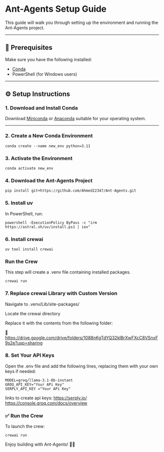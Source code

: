 # Ant-Agents Setup Guide

This guide will walk you through setting up the environment and running the Ant-Agents project.

---

## 🧱 Prerequisites

Make sure you have the following installed:

- [Conda](https://docs.conda.io/en/latest/miniconda.html)
- PowerShell (for Windows users)

---

## ⚙️ Setup Instructions

### 1. Download and Install Conda

Download [Miniconda](https://docs.conda.io/en/latest/miniconda.html) or [Anaconda](https://www.anaconda.com/) suitable for your operating system.

---

### 2. Create a New Conda Environment

```
conda create --name new_env python=3.11
```
### 3. Activate the Environment

```
conda activate new_env
```
### 4. Download the Ant-Agents Project
```
pip install git+https://github.com/Ahmed22347/Ant-Agents.git
```
### 5. Install uv
In PowerShell, run:
```
powershell -ExecutionPolicy ByPass -c "irm https://astral.sh/uv/install.ps1 | iex"
```
### 6. Install crewai
```
uv tool install crewai
```
### Run the Crew
This step will create a .venv file containing installed packages.
```
crewai run
```

### 7. Replace crewai Library with Custom Version
Navigate to .venv/Lib/site-packages/

Locate the crewai directory

Replace it with the contents from the following folder:

📁 https://drive.google.com/drive/folders/1088nKgTdYQ32klBrXwFXcC8VSnxF9s2e?usp=sharing

### 8. Set Your API Keys
Open the .env file and add the following lines, replacing them with your own keys if needed:
``` 
MODEL=groq/llama-3.1-8b-instant
GROQ_API_KEY="Your APi Key"
SERPLY_API_KEY ="Your APi Key"
```

links to create api keys:
https://serply.io/
https://console.groq.com/docs/overview

### ✅ Run the Crew
To launch the crew:
```
crewai run
```
Enjoy building with Ant-Agents! 🐜🤖


